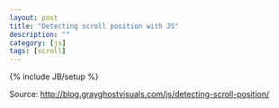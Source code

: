 ```yaml
---
layout: post
title: "Detecting scroll position with JS"
description: ""
category: [js]
tags: [scroll]
---
```

{% include JB/setup %}

Source: http://blog.grayghostvisuals.com/js/detecting-scroll-position/

